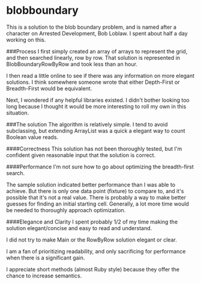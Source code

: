 # blobboundary

This is a solution to the blob boundary problem, 
and is named after a character on Arrested Development, Bob Loblaw.
I spent about half a day working on this.

###Process
I first simply created an array of arrays to represent the grid, 
and then searched linearly, row by row. 
That solution is represented in BlobBoundaryRowByRow 
and took less than an hour.

I then read a little online to see if there was any 
information on more elegant solutions. 
I think somewhere someone wrote that either 
Depth-First or Breadth-First would be equivalent.

Next, I wondered if any helpful libraries existed. 
I didn't bother looking too long because I thought it 
would be more interesting to roll my own in this situation.

###The solution
The algorithm is relatively simple.  I tend to avoid subclassing,
but extending ArrayList was a quick a elegant way to count
Boolean value reads.

####Correctness
This solution has not been thoroughly tested, but I'm confident given
reasonable input that the solution is correct. 

####Performance
I'm not sure how to go about optimizing the breadth-first search. 

The sample solution indicated better performance than I was able to 
achieve. But there is only one data point (fixture) to compare to,
and it's possible that it's not a real value. There is probably a way 
to make better guesses for finding an initial starting cell.
Generally, a lot more time would be needed to thoroughly approach 
optimization.

####Elegance and Clarity
I spent probably 1/2 of my time making the solution elegant/concise
and easy to read and understand.

I did not try to make Main or the RowByRow solution elegant or clear.

I am a fan of prioritizing readability, and only sacrificing for 
performance when there is a significant gain.

I appreciate short methods (almost Ruby style) because they offer the 
chance to increase semantics.